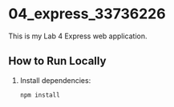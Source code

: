 # 04_express_33736226

This is my Lab 4 Express web application.  

## How to Run Locally
1. Install dependencies:
   ```bash
   npm install
